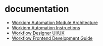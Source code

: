 # documentation
* [Workiom Automation Module Architecture](design-doc.org)
* [Workiom Automation Instructions](create-workflow.org)
* [Workflow Designer UI/UX](workflow-designer-page.org)
* [Workflow Frontend Development Guide](workflow-frontend-dev-guide.org)